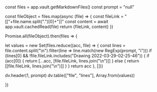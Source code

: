 const files = app.vault.getMarkdownFiles()
const prompt = "null"

const fileObject = files.map(async (file) => {
const fileLink = "[["+file.name.split(".")[0]+"]]"
const content = await app.vault.cachedRead(file)
return {fileLink, content}
})

Promise.all(fileObject).then(files => {

let values = new Set(files.reduce((acc, file) => {
const lines = file.content.split("\n").filter(line => line.match(new RegExp(prompt, "i")))
if (lines[0] && !file.fileLink.includes("Drawing 2022-03-29-02-25-46")) {
if (acc[0]) {
return [...acc, [file.fileLink, lines.join("\n")]]
} else {
return [[file.fileLink, lines.join("\n")]]
}
}
return acc
}, []))

dv.header(1, prompt)
dv.table(["file", "lines"], Array.from(values))

})
